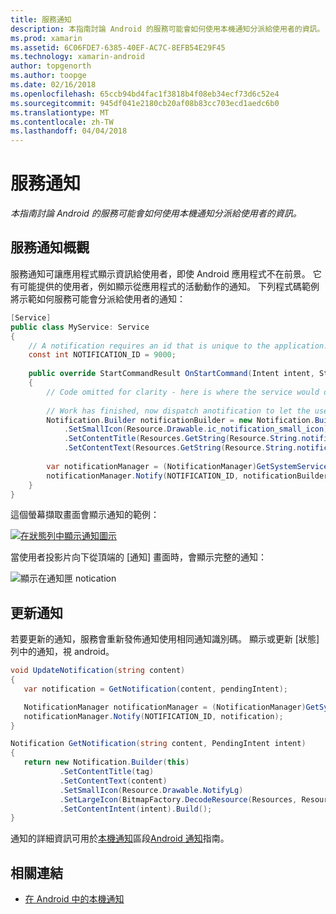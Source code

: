 ```yaml
---
title: 服務通知
description: 本指南討論 Android 的服務可能會如何使用本機通知分派給使用者的資訊。
ms.prod: xamarin
ms.assetid: 6C06FDE7-6385-40EF-AC7C-8EFB54E29F45
ms.technology: xamarin-android
author: topgenorth
ms.author: toopge
ms.date: 02/16/2018
ms.openlocfilehash: 65ccb94bd4fac1f3818b4f08eb34ecf73d6c52e4
ms.sourcegitcommit: 945df041e2180cb20af08b83cc703ecd1aedc6b0
ms.translationtype: MT
ms.contentlocale: zh-TW
ms.lasthandoff: 04/04/2018
---
```

# <a name="service-notifications"></a>服務通知

_本指南討論 Android 的服務可能會如何使用本機通知分派給使用者的資訊。_


## <a name="service-notifications-overview"></a>服務通知概觀

服務通知可讓應用程式顯示資訊給使用者，即使 Android 應用程式不在前景。 它有可能提供的使用者，例如顯示從應用程式的活動動作的通知。 下列程式碼範例將示範如何服務可能會分派給使用者的通知：

```csharp
[Service]
public class MyService: Service 
{
    // A notification requires an id that is unique to the application.
    const int NOTIFICATION_ID = 9000;
    
    public override StartCommandResult OnStartCommand(Intent intent, StartCommandFlags flags, int startId)
    {
        // Code omitted for clarity - here is where the service would do something.
    
        // Work has finished, now dispatch anotification to let the user know.
        Notification.Builder notificationBuilder = new Notification.Builder(this)
            .SetSmallIcon(Resource.Drawable.ic_notification_small_icon)
            .SetContentTitle(Resources.GetString(Resource.String.notification_content_title))
            .SetContentText(Resources.GetString(Resource.String.notification_content_text));
        
        var notificationManager = (NotificationManager)GetSystemService(NotificationService);
        notificationManager.Notify(NOTIFICATION_ID, notificationBuilder.Build());
    }
}
```

這個螢幕擷取畫面會顯示通知的範例：

[![在狀態列中顯示通知圖示](service-notifications-images/01-notification-sml.png)](service-notifications-images/01-notification.png#lightbox)

當使用者投影片向下從頂端的 [通知] 畫面時，會顯示完整的通知：

![顯示在通知匣 notication](service-notifications-images/02-fullnotification.png)


## <a name="updating-a-notification"></a>更新通知

若要更新的通知，服務會重新發佈通知使用相同通知識別碼。 顯示或更新 [狀態] 列中的通知，視 android。

```csharp 
void UpdateNotification(string content)
{
   var notification = GetNotification(content, pendingIntent);

   NotificationManager notificationManager = (NotificationManager)GetSystemService(Context.NotificationService);
   notificationManager.Notify(NOTIFICATION_ID, notification);
}

Notification GetNotification(string content, PendingIntent intent)
{
   return new Notification.Builder(this)
           .SetContentTitle(tag)
           .SetContentText(content)
           .SetSmallIcon(Resource.Drawable.NotifyLg)
           .SetLargeIcon(BitmapFactory.DecodeResource(Resources, Resource.Drawable.Icon))
           .SetContentIntent(intent).Build();
}
```

通知的詳細資訊可用於[本機通知](~/android/app-fundamentals/notifications/local-notifications.md)區段[Android 通知](~/android/app-fundamentals/notifications/index.md)指南。


## <a name="related-links"></a>相關連結

- [在 Android 中的本機通知](~/android/app-fundamentals/notifications/local-notifications.md)
